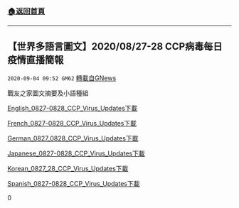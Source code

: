###  [:house:返回首頁](https://github.com/ourhimalayas/txt)
---

## 【世界多語言圖文】2020/08/27-28 CCP病毒每日疫情直播簡報
`2020-09-04 09:52 GM62` [轉載自GNews](https://gnews.org/zh-hant/333593/)

戰友之家圖文摘要及小語種組

[English\_0827-0828\_CCP\_Virus\_Updates](https://s3.amazonaws.com/gnews-media-offload/wp-content/uploads/2020/09/04093206/English_0827-0828_CCP_Virus_Updates.pdf)[下載](https://s3.amazonaws.com/gnews-media-offload/wp-content/uploads/2020/09/04093206/English_0827-0828_CCP_Virus_Updates.pdf)

[French\_0827-0828\_CCP\_Virus\_Updates](https://s3.amazonaws.com/gnews-media-offload/wp-content/uploads/2020/09/04093216/French_0827-0828_CCP_Virus_Updates.pdf)[下載](https://s3.amazonaws.com/gnews-media-offload/wp-content/uploads/2020/09/04093216/French_0827-0828_CCP_Virus_Updates.pdf)

[German\_0827\_0828\_CCP\_Virus\_Updates](https://s3.amazonaws.com/gnews-media-offload/wp-content/uploads/2020/09/04093157/German_0827_0828_CCP_Virus_Updates.pdf)[下載](https://s3.amazonaws.com/gnews-media-offload/wp-content/uploads/2020/09/04093157/German_0827_0828_CCP_Virus_Updates.pdf)

[Japanese\_0827-0828\_CCP\_Virus\_Updates](https://s3.amazonaws.com/gnews-media-offload/wp-content/uploads/2020/09/04093210/Japanese_0827-0828_CCP_Virus_Updates.pdf)[下載](https://s3.amazonaws.com/gnews-media-offload/wp-content/uploads/2020/09/04093210/Japanese_0827-0828_CCP_Virus_Updates.pdf)

[Korean\_0827\_28\_CCP\_Virus\_Updates](https://s3.amazonaws.com/gnews-media-offload/wp-content/uploads/2020/09/04093220/Korean_0827_28_CCP_Virus_Updates_216_217.pdf)[下載](https://s3.amazonaws.com/gnews-media-offload/wp-content/uploads/2020/09/04093220/Korean_0827_28_CCP_Virus_Updates_216_217.pdf)

[Spanish\_0827-0828\_CCP\_Virus\_Updates](https://s3.amazonaws.com/gnews-media-offload/wp-content/uploads/2020/09/04093201/Spanish_0827-0828_CCP_Virus_Updates.pdf)[下載](https://s3.amazonaws.com/gnews-media-offload/wp-content/uploads/2020/09/04093201/Spanish_0827-0828_CCP_Virus_Updates.pdf)



0
